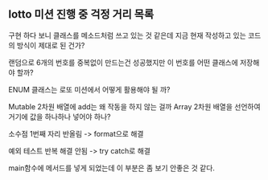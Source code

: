 ## lotto 미션 진행 중 걱정 거리 목록

구현 하다 보니 클래스를 메소드처럼 쓰고 있는 것 같은데 지금 현재 작성하고 있는
코드의 방식이 제대로 된 건가?

랜덤으로 6개의 번호를 중복없이 만드는건 성공했지만 이 번호를 어떤 클래스에 저장해야 할까?

ENUM 클래스는 로또 미션에서 어떻게 활용해야 될 까?

Mutable 2차원 배열에 add는 왜 작동을 하지 않는 걸까
Array 2차원 배열을 선언하여 거기에 값을 하나하나 넣어야 하나?

소수점 1번째 자리 반올림 -> format으로 해결

예외 테스트 반복 해결 안됨 -> try catch로 해결

main함수에 메서드를 넣게 되었는데 이 부분은 좀 보기 안좋은 것 같다.



